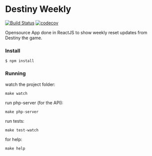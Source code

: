# Destiny Weekly

[![Build Status](https://travis-ci.org/persocon/destiny-weekly.svg?branch=master)](https://travis-ci.org/persocon/destiny-weekly) [![codecov](https://codecov.io/gh/persocon/destiny-weekly/branch/master/graph/badge.svg)](https://codecov.io/gh/persocon/destiny-weekly)


Opensource App done in ReactJS to show weekly reset updates from Destiny the game.

### Install

`$ npm install`


### Running


watch the project folder:

`make watch`

run php-server (for the API):

`make php-server`

run tests:

`make test-watch`

for help:

`make help`
